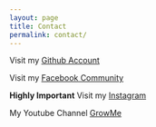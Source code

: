 ```yaml
---
layout: page
title: Contact
permalink: contact/
---
```


Visit my [Github Account](https://github.com/GrowMe1012)

Visit my [Facebook Community](https://www.facebook.com/groups/613384762947610/)

**Highly Important**
Visit my [Instagram](https://www.instagram.com/growme1012/)

My Youtube Channel [GrowMe](https://www.youtube.com/channel/UCHaKwQHv-38rmUBE8zTqzFw/?guided_help_flow=5)